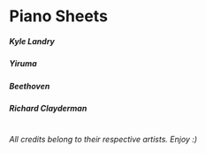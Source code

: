 # Piano Sheets
##### Kyle Landry
##### Yiruma
##### Beethoven
##### Richard Clayderman
#
###### All credits belong to their respective artists. Enjoy :)
